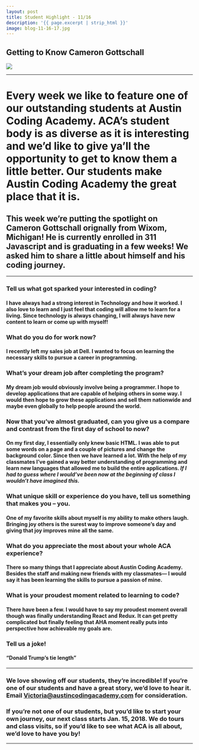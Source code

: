 ```yaml
---
layout: post
title: Student Highlight - 11/16
description: '{{ page.excerpt | strip_html }}'
image: blog-11-16-17.jpg
---
```

## Getting to Know Cameron Gottschall

<div class="col-sm-12">
  <img class="img-responsive" src="/assets/images/blog-11-16-17.jpg"/>
</div>

---

# Every week we like to feature one of our outstanding students at Austin Coding Academy. ACA’s student body is as diverse as it is interesting and we’d like to give ya’ll the opportunity to get to know them a little better. Our students make Austin Coding Academy the great place that it is.

## This week we’re putting the spotlight on Cameron Gottschall orignally from Wixom, Michigan! He is currently enrolled in 311 Javascript and is graduating in a few weeks! We asked him to share a little about himself and his coding journey.

---

### Tell us what got sparked your interested in coding?

#### I have always had a strong interest in Technology and how it worked.  I also love to learn and I just feel that coding will allow me to learn for a living. Since technology is always changing, I will always have new content to learn or come up with myself!



### What do you do for work now?

#### I recently left my sales job at Dell. I wanted to focus on learning the necessary skills to pursue a career in programming.



### What’s your dream job after completing the program?
 
#### My dream job would obviously involve being a programmer. I  hope to develop applications that are capable of helping others in some way.  I would then hope to grow these applications and sell them nationwide and maybe even globally to help people around the world. 



### Now that you’ve almost graduated, can you give us a compare and contrast from the first day of school to now?

#### On my first day,  I essentially only knew basic HTML. I was able to put some words on a page and a couple of pictures and change the background color. Since then we have learned a lot. With the help of my classmates I’ve gained a way better understanding of programming and learn new languages that allowed me to build the entire applications.  *If I had to guess where I would’ve been now at the beginning of class I wouldn’t have imagined this.*



### What unique skill or experience do you have, tell us something that makes you – you.

#### One of my favorite skills about myself is my ability to make others laugh. Bringing joy others is the surest way to improve someone’s day and giving that joy improves mine all the same. 



### What do you appreciate the most about your whole ACA experience?


#### There so many things that I appreciate about Austin Coding Academy. Besides the staff and making new friends with my classmates— I would say it has been learning the skills to pursue a passion of mine.



### What is your proudest moment related to learning to code?

#### There have been a few. I would have to say my proudest moment overall though was finally understanding React and Redux. It can get pretty complicated but finally feeling that AHA moment really puts into perspective how achievable my goals are. 



### Tell us a joke!

#### “Donald Trump’s tie length”


---

### We love showing off our students, they’re incredible! If you’re one of our students and have a great story, we’d love to hear it. Email Victoria@austincodingacademy.com for consideration. 

### If you’re not one of our students, but you’d like to start your own journey, our next class starts Jan. 15, 2018. We do tours and class visits, so if you’d like to see what ACA is all about, we’d love to have you by! 
---
